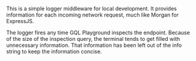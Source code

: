 This is a simple logger middleware for local development. It provides information for each incoming network request, much like Morgan for ExpressJS.

The logger fires any time GQL Playground inspects the endpoint. Because of the size of the inspection query, the terminal tends to get filled with unnecessary information. That information has been left out of the info string to keep the information concise.